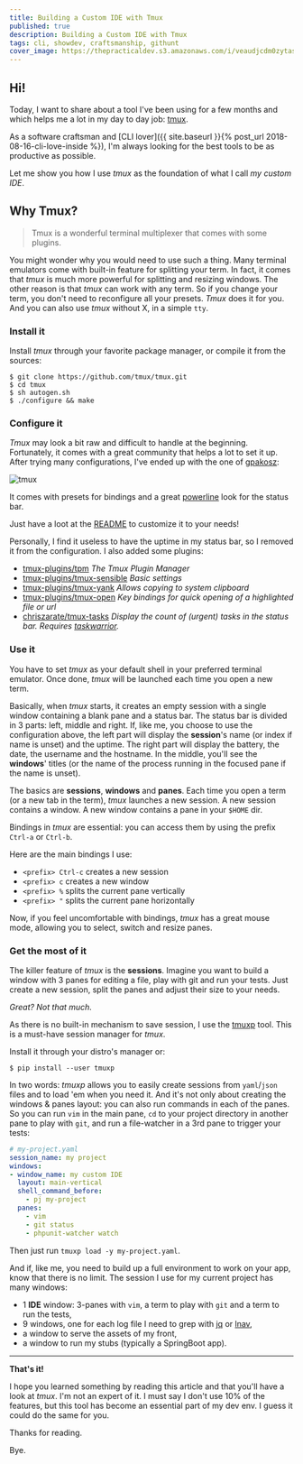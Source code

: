 ```yaml
---
title: Building a Custom IDE with Tmux
published: true
description: Building a Custom IDE with Tmux
tags: cli, showdev, craftsmanship, githunt
cover_image: https://thepracticaldev.s3.amazonaws.com/i/veaudjcdm0zytasomxpn.png
---
```


## Hi!

Today, I want to share about a tool I've been using for a few months and which helps me a lot in my day to day job: [tmux](https://github.com/tmux/tmux/wiki).

As a software craftsman and [CLI lover]({{ site.baseurl }}{% post_url 2018-08-16-cli-love-inside %}), I'm always looking for the best tools to be as productive as possible.

Let me show you how I use *tmux* as the foundation of what I call *my custom IDE*.

## Why Tmux?

> Tmux is a wonderful terminal multiplexer that comes with some plugins.

You might wonder why you would need to use such a thing. Many terminal emulators come with built-in feature for splitting your term. 
In fact, it comes that *tmux* is much more powerful for splitting and resizing windows. 
The other reason is that *tmux* can work with any term. So if you change your term, you don't need to reconfigure all your presets. *Tmux* does it for you. 
And you can also use *tmux* without X, in a simple `tty`.

### Install it

Install *tmux* through your favorite package manager, or compile it from the sources:

```shell
$ git clone https://github.com/tmux/tmux.git
$ cd tmux
$ sh autogen.sh
$ ./configure && make
```

### Configure it

*Tmux* may look a bit raw and difficult to handle at the beginning. Fortunately, it comes with a great community that helps a lot to set it up. After trying many configurations, I've ended up with the one of [gpakosz](https://github.com/gpakosz/.tmux):

![tmux](https://cloud.githubusercontent.com/assets/553208/19740585/85596a5a-9bbf-11e6-8aa1-7c8d9829c008.gif)

It comes with presets for bindings and a great [powerline](https://github.com/powerline/powerline) look for the status bar.

Just have a loot at the [README](https://github.com/gpakosz/.tmux/blob/master/README.md) to customize it to your needs!

Personally, I find it useless to have the uptime in my status bar, so I removed it from the configuration. I also added some plugins:
- [tmux-plugins/tpm](https://github.com/tmux-plugins/tpm) *The Tmux Plugin Manager*
- [tmux-plugins/tmux-sensible](https://github.com/tmux-plugins/tmux-sensible) *Basic settings*
- [tmux-plugins/tmux-yank](https://github.com/tmux-plugins/tmux-yank) *Allows copying to system clipboard*
- [tmux-plugins/tmux-open](https://github.com/tmux-plugins/tmux-open) *Key bindings for quick opening of a highlighted file or url*
- [chriszarate/tmux-tasks](https://github.com/chriszarate/tmux-tasks) *Display the count of (urgent) tasks in the status bar. Requires [taskwarrior](https://github.com/GothenburgBitFactory/taskwarrior).*

### Use it

You have to set *tmux* as your default shell in your preferred terminal emulator. Once done, *tmux* will be launched each time you open a new term.

Basically, when *tmux* starts, it creates an empty session with a single window containing a blank pane and a status bar. The status bar is divided in 3 parts: left, middle and right. If, like me, you choose to use the configuration above, the left part will display the **session**'s name (or index if name is unset) and the uptime. The right part will display the battery, the date, the username and the hostname. In the middle, you'll see the **windows**' titles (or the name of the process running in the focused pane if the name is unset).

The basics are **sessions**, **windows** and **panes**. Each time you open a term (or a new tab in the term), *tmux* launches a new session. A new session contains a window. A new window contains a pane in your `$HOME` dir.

Bindings in *tmux* are essential: you can access them by using the prefix `Ctrl-a` or `Ctrl-b`.

Here are the main bindings I use:
- `<prefix> Ctrl-c` creates a new session
- `<prefix> c` creates a new window
- `<prefix> %` splits the current pane vertically
- `<prefix> "` splits the current pane horizontally

Now, if you feel uncomfortable with bindings, *tmux* has a great mouse mode, allowing you to select, switch and resize panes.

### Get the most of it

The killer feature of *tmux* is the **sessions**. Imagine you want to build a window with 3 panes for editing a file, play with git and run your tests. Just create a new session, split the panes and adjust their size to your needs.

*Great? Not that much.*

As there is no built-in mechanism to save session, I use the [tmuxp](https://tmuxp.git-pull.com/en/latest/) tool. This is a must-have session manager for *tmux*.

Install it through your distro's manager or:

```shell
$ pip install --user tmuxp
```

In two words: *tmuxp* allows you to easily create sessions from `yaml`/`json` files and to load 'em when you need it. And it's not only about creating the windows & panes layout: you can also run commands in each of the panes. So you can run `vim` in the main pane, `cd` to your project directory in another pane to play with `git`, and run a file-watcher in a 3rd pane to trigger your tests:

```yaml
# my-project.yaml
session_name: my project
windows:
- window_name: my custom IDE
  layout: main-vertical
  shell_command_before:
    - pj my-project
  panes:
    - vim
    - git status
    - phpunit-watcher watch
```

Then just run `tmuxp load -y my-project.yaml`.

And if, like me, you need to build up a full environment to work on your app, know that there is no limit. The session I use for my current project has many windows:
- 1 **IDE** window: 3-panes with `vim`, a term to play with `git` and a term to run the tests,
- 9 windows, one for each log file I need to grep with [jq](https://stedolan.github.io/jq/) or [lnav](http://lnav.org/),
- a window to serve the assets of my front,
- a window to run my stubs (typically a SpringBoot app).

---

**That's it!**

I hope you learned something by reading this article and that you'll have a look at *tmux*. I'm not an expert of it. I must say I don't use 10% of the features, but this tool has become an essential part of my dev env. I guess it could do the same for you.

Thanks for reading.

Bye.
